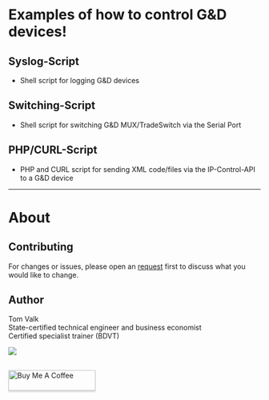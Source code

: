 # Examples of how to control G&D devices!

## Syslog-Script
- Shell script for logging G&D devices <br/>

## Switching-Script
- Shell script for switching G&D MUX/TradeSwitch via the Serial Port <br/>

## PHP/CURL-Script
- PHP and CURL script for sending XML code/files via the IP-Control-API to a G&D device <br/>

---------

# About

## Contributing
For changes or issues, please open an [request](https://github.com/tomvalk/G-D-Scripts/issues) first to discuss what you would like to change. <br/>
		
## Author
Tom Valk   <br/>
State-certified technical engineer and business economist <br/>
Certified specialist trainer (BDVT)

<a href="mailto:valk@live.de?"><img src="https://img.shields.io/badge/Send Mail-%23DD0031.svg?&style=for-the-badge&logo=mail&logoColor=white"/></a>

## 
<a href="https://www.buymeacoffee.com/tomtom1337" target="_blank"><img src="https://www.buymeacoffee.com/assets/img/custom_images/orange_img.png" alt="Buy Me A Coffee" style="height: 41px !important;width: 174px !important;box-shadow: 0px 3px 2px 0px rgba(190, 190, 190, 0.5) !important;-webkit-box-shadow: 0px 3px 2px 0px rgba(190, 190, 190, 0.5) !important;" ></a>

